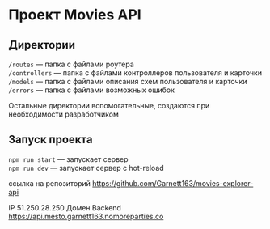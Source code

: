 # Проект Movies API

## Директории

`/routes` — папка с файлами роутера  
`/controllers` — папка с файлами контроллеров пользователя и карточки  
`/models` — папка с файлами описания схем пользователя и карточки
`/errors` — папка с файлами возможных ошибок

Остальные директории вспомогательные, создаются при необходимости разработчиком

## Запуск проекта

`npm run start` — запускает сервер  
`npm run dev` — запускает сервер с hot-reload

ссылка на репозиторий https://github.com/Garnett163/movies-explorer-api

IP 51.250.28.250
Домен Backend https://api.mesto.garnett163.nomoreparties.co
